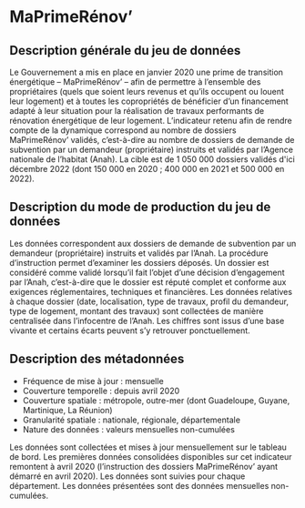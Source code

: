 # MaPrimeRénov’
## Description générale du jeu de données
Le Gouvernement a mis en place en janvier 2020 une prime de transition énergétique – MaPrimeRénov’ – afin de permettre à l’ensemble des propriétaires (quels que soient leurs revenus et qu’ils occupent ou louent leur logement) et à toutes les copropriétés de bénéficier d’un financement adapté à leur situation pour la réalisation de travaux performants de rénovation énergétique de leur logement.
L’indicateur retenu afin de rendre compte de la dynamique correspond au nombre de dossiers MaPrimeRénov’ validés, c’est-à-dire au nombre de dossiers de demande de subvention par un demandeur (propriétaire) instruits et validés par l’Agence nationale de l’habitat (Anah). La cible est de 1 050 000 dossiers validés d'ici décembre 2022 (dont 150 000 en 2020 ; 400 000 en 2021 et 500 000 en 2022).

## Description du mode de production du jeu de données
Les données correspondent aux dossiers de demande de subvention par un demandeur (propriétaire) instruits et validés par l’Anah. 
La procédure d’instruction permet d’examiner les dossiers déposés. Un dossier est considéré comme validé lorsqu’il fait l’objet d’une décision d’engagement par l’Anah, c’est-à-dire que le dossier est réputé complet et conforme aux exigences réglementaires, techniques et financières.
Les données relatives à chaque dossier (date, localisation, type de travaux, profil du demandeur, type de logement, montant des travaux) sont collectées de manière centralisée dans l’infocentre de l’Anah.
Les chiffres sont issus d’une base vivante et certains écarts peuvent s’y retrouver ponctuellement.

## Description des métadonnées 
-	Fréquence de mise à jour : mensuelle
-	Couverture temporelle : depuis avril 2020
-	Couverture spatiale : métropole, outre-mer (dont Guadeloupe, Guyane, Martinique, La Réunion)
-	Granularité spatiale : nationale, régionale, départementale
-	Nature des données : valeurs mensuelles non-cumulées

Les données sont collectées et mises à jour mensuellement sur le tableau de bord.
Les premières données consolidées disponibles sur cet indicateur remontent à avril 2020 (l’instruction des dossiers MaPrimeRénov’ ayant démarré en avril 2020).
Les données sont suivies pour chaque département.
Les données présentées sont des données mensuelles non-cumulées.